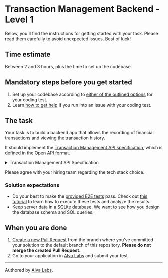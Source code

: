 # Transaction Management Backend - Level 1

Below, you'll find the instructions for getting started with your task. Please read them carefully to avoid unexpected issues. Best of luck!

## Time estimate

Between 2 and 3 hours, plus the time to set up the codebase.

## Mandatory steps before you get started

1. Set up your codebase according to [either of the outlined options](https://help.alvalabs.io/en/articles/9028914-how-to-set-up-the-codebase-for-your-coding-test) for your coding test.
2. Learn [how to get help](https://help.alvalabs.io/en/articles/9028899-how-to-ask-for-help-with-coding-tests) if you run into an issue with your coding test.

## The task
<!--TASK_INSTRUCTIONS_START-->
Your task is to build a backend app that allows the recording of financial transactions and viewing the transaction history.

It should implement the [Transaction Management API specification](https://infra.devskills.app/transaction-management/api/3.1.0), which is defined in the [Open API](https://www.openapis.org/) format.

<details>
<summary>Transaction Management API Specification</summary>

```json
{
  "openapi": "3.0.0",
  "info": {
    "title": "Transaction Management API",
    "version": "3.1.0"
  },
  "components": {
    "schemas": {
      "TransactionRequest": {
        "type": "object",
        "properties": {
          "account_id": {
            "type": "string",
            "format": "uuid"
          },
          "amount": {
            "type": "integer"
          }
        },
        "required": [
          "transaction_id",
          "account_id",
          "amount"
        ]
      },
      "Transaction": {
        "type": "object",
        "properties": {
          "transaction_id": {
            "type": "string",
            "format": "uuid"
          },
          "account_id": {
            "type": "string",
            "format": "uuid"
          },
          "amount": {
            "type": "integer"
          },
          "created_at": {
            "type": "string",
            "format": "date-time"
          }
        },
        "required": [
          "transaction_id",
          "account_id",
          "amount",
          "created_at"
        ]
      },
      "ArrayOfTransactions": {
        "type": "array",
        "items": {
          "$ref": "#/components/schemas/Transaction"
        }
      },
      "Account": {
        "type": "object",
        "properties": {
          "account_id": {
            "type": "string",
            "format": "uuid"
          },
          "balance": {
            "type": "integer"
          }
        },
        "required": [
          "account_id",
          "balance"
        ]
      }
    },
    "examples": {
      "TransactionRequestWithPositiveAmount": {
        "value": {
          "account_id": "0afd02d3-6c59-46e7-b7bc-893c5e0b7ac2",
          "amount": 7
        }
      },
      "TransactionRequestWithNegativeAmount": {
        "value": {
          "account_id": "5ae0ef78-e902-4c40-9f53-8cf910587312",
          "amount": -4
        }
      },
      "TransactionWithPositiveAmount": {
        "value": {
          "transaction_id": "4bcc3959-6fe1-406e-9f04-cad2637b47d5",
          "account_id": "0afd02d3-6c59-46e7-b7bc-893c5e0b7ac2",
          "amount": 7,
          "created_at": "2021-05-12T18:29:40.206924+00:00"
        }
      },
      "TransactionWithNegativeAmount": {
        "value": {
          "transaction_id": "050a75f6-8df1-4ad1-8f5b-54e821e98581",
          "account_id": "5ae0ef78-e902-4c40-9f53-8cf910587312",
          "amount": -4,
          "created_at": "2021-05-18T21:33:47.203136+00:00"
        }
      },
      "ArrayOfTransactionsExample": {
        "value": [
          {
            "transaction_id": "4bcc3959-6fe1-406e-9f04-cad2637b47d5",
            "account_id": "0afd02d3-6c59-46e7-b7bc-893c5e0b7ac2",
            "amount": 7,
            "created_at": "2021-05-12T18:29:40.206924+00:00"
          },
          {
            "transaction_id": "050a75f6-8df1-4ad1-8f5b-54e821e98581",
            "account_id": "5ae0ef78-e902-4c40-9f53-8cf910587312",
            "amount": -4,
            "created_at": "2021-05-18T21:33:47.203136+00:00"
          }
        ]
      },
      "PositiveAccount": {
        "value": {
          "account_id": "fbf4a552-2418-46c5-b308-6094ddc493a1",
          "balance": 10
        }
      },
      "NegativeAccount": {
        "value": {
          "account_id": "9c3cd9a8-65c4-4d26-8488-ef9a40f57c37",
          "balance": -7
        }
      },
      "MaxTransactionVolumeExample": {
        "value": {
          "maxVolume": 4,
          "accountIds": [
            "44a92331-a533-4dd3-82e3-3ff75219e33b",
            "7c9be9e8-a6df-4f43-9a44-38c10ad0de4a"
          ]
        }
      }
    }
  },
  "paths": {
    "/ping": {
      "get": {
        "summary": "Healhcheck to make sure the service is up.",
        "responses": {
          "200": {
            "description": "The service is up and running."
          }
        }
      }
    },
    "/transactions": {
      "post": {
        "summary": "Creates a new transaction.",
        "requestBody": {
          "required": true,
          "content": {
            "application/json": {
              "schema": {
                "$ref": "#/components/schemas/TransactionRequest"
              },
              "examples": {
                "TransactionRequestWithPositiveAmount": {
                  "$ref": "#/components/examples/TransactionRequestWithPositiveAmount"
                },
                "TransactionRequestWithNegativeAmount": {
                  "$ref": "#/components/examples/TransactionRequestWithNegativeAmount"
                }
              }
            }
          }
        },
        "responses": {
          "201": {
            "description": "Transaction created.",
            "content": {
              "application/json": {
                "schema": {
                  "$ref": "#/components/schemas/Transaction"
                },
                "examples": {
                  "TransactionWithPositiveAmount": {
                    "$ref": "#/components/examples/TransactionWithPositiveAmount"
                  }
                }
              }
            }
          },
          "400": {
            "description": "Mandatory body parameters missing or have incorrect type."
          },
          "405": {
            "description": "Specified HTTP method not allowed."
          },
          "415": {
            "description": "Specified content type not allowed."
          }
        }
      },
      "get": {
        "summary": "Get transactions",
        "responses": {
          "200": {
            "description": "Returns all previously created transactions.",
            "content": {
              "application/json": {
                "schema": {
                  "$ref": "#/components/schemas/ArrayOfTransactions"
                },
                "examples": {
                  "ArrayOfTransactionsExample": {
                    "$ref": "#/components/examples/ArrayOfTransactionsExample"
                  }
                }
              }
            }
          }
        }
      }
    },
    "/transactions/{transaction_id}": {
      "get": {
        "summary": "Returns the transaction by id.",
        "parameters": [
          {
            "name": "transaction_id",
            "in": "path",
            "required": true,
            "description": "Transaction ID",
            "schema": {
              "type": "string",
              "format": "uuid"
            },
            "example": "023d2024-24bc-42c9-ab24-689eef6ea0f9"
          }
        ],
        "responses": {
          "200": {
            "description": "Transaction details.",
            "content": {
              "application/json": {
                "schema": {
                  "$ref": "#/components/schemas/Transaction"
                },
                "examples": {
                  "TransactionWithPositiveAmount": {
                    "$ref": "#/components/examples/TransactionWithPositiveAmount"
                  },
                  "TransactionWithNegativeAmount": {
                    "$ref": "#/components/examples/TransactionWithNegativeAmount"
                  }
                }
              }
            }
          },
          "400": {
            "description": "transaction_id missing or has incorrect type."
          },
          "404": {
            "description": "Transaction not found"
          }
        }
      }
    },
    "/accounts/{account_id}": {
      "get": {
        "summary": "Returns the account data.",
        "parameters": [
          {
            "name": "account_id",
            "in": "path",
            "required": true,
            "description": "Account ID.",
            "schema": {
              "type": "string",
              "format": "uuid"
            },
            "example": "5ba6e1b0-e3e7-483a-919a-a2fc17629a90"
          }
        ],
        "responses": {
          "200": {
            "description": "Account data.",
            "content": {
              "application/json": {
                "schema": {
                  "$ref": "#/components/schemas/Account"
                },
                "examples": {
                  "PositiveAccount": {
                    "$ref": "#/components/examples/PositiveAccount"
                  },
                  "NegativeAccount": {
                    "$ref": "#/components/examples/NegativeAccount"
                  }
                }
              }
            }
          },
          "400": {
            "description": "account_id missing or has incorrect type."
          },
          "404": {
            "description": "Account not found."
          }
        }
      }
    }
  }
}
```
</details>

Please agree with your hiring team regarding the tech stack choice.

### Solution expectations

- Do your best to make the [provided E2E tests](cypress/e2e/test.cy.js) pass. Check out [this tutorial](https://help.alvalabs.io/en/articles/9028831-how-to-work-with-cypress) to learn how to execute these tests and analyze the results.
- Keep server data in a [SQLite](https://www.sqlite.org/index.html) database. We want to see how you design the database schema and SQL queries.

<!--TASK_INSTRUCTIONS_END-->


## When you are done

1. [Create a new Pull Request](https://docs.github.com/en/pull-requests/collaborating-with-pull-requests/proposing-changes-to-your-work-with-pull-requests/creating-a-pull-request) from the branch where you've committed your solution to the default branch of this repository. **Please do not merge the created Pull Request**.
2. Go to your application in [Alva Labs](https://app.alvalabs.io) and submit your test.

---

Authored by [Alva Labs](https://www.alvalabs.io/).
